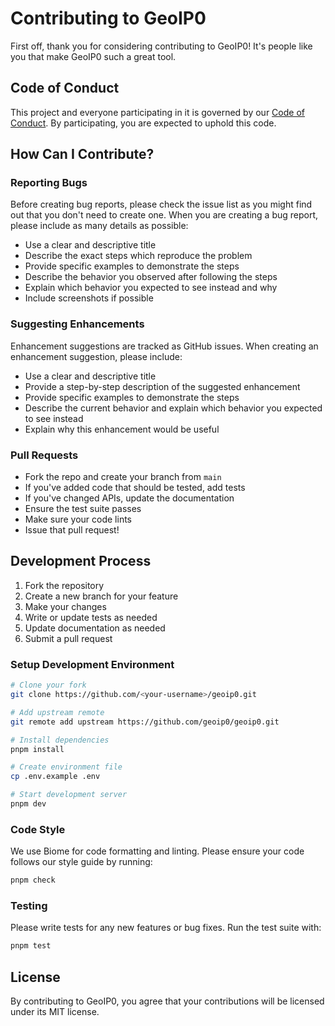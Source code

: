 # Contributing to GeoIP0

First off, thank you for considering contributing to GeoIP0! It's people like you that make GeoIP0 such a great tool.

## Code of Conduct

This project and everyone participating in it is governed by our [Code of Conduct](CODE_OF_CONDUCT.md). By participating, you are expected to uphold this code.

## How Can I Contribute?

### Reporting Bugs

Before creating bug reports, please check the issue list as you might find out that you don't need to create one. When you are creating a bug report, please include as many details as possible:

- Use a clear and descriptive title
- Describe the exact steps which reproduce the problem
- Provide specific examples to demonstrate the steps
- Describe the behavior you observed after following the steps
- Explain which behavior you expected to see instead and why
- Include screenshots if possible

### Suggesting Enhancements

Enhancement suggestions are tracked as GitHub issues. When creating an enhancement suggestion, please include:

- Use a clear and descriptive title
- Provide a step-by-step description of the suggested enhancement
- Provide specific examples to demonstrate the steps
- Describe the current behavior and explain which behavior you expected to see instead
- Explain why this enhancement would be useful

### Pull Requests

- Fork the repo and create your branch from `main`
- If you've added code that should be tested, add tests
- If you've changed APIs, update the documentation
- Ensure the test suite passes
- Make sure your code lints
- Issue that pull request!

## Development Process

1. Fork the repository
2. Create a new branch for your feature
3. Make your changes
4. Write or update tests as needed
5. Update documentation as needed
6. Submit a pull request

### Setup Development Environment

```bash
# Clone your fork
git clone https://github.com/<your-username>/geoip0.git

# Add upstream remote
git remote add upstream https://github.com/geoip0/geoip0.git

# Install dependencies
pnpm install

# Create environment file
cp .env.example .env

# Start development server
pnpm dev
```

### Code Style

We use Biome for code formatting and linting. Please ensure your code follows our style guide by running:

```bash
pnpm check
```

### Testing

Please write tests for any new features or bug fixes. Run the test suite with:

```bash
pnpm test
```

## License

By contributing to GeoIP0, you agree that your contributions will be licensed under its MIT license.
